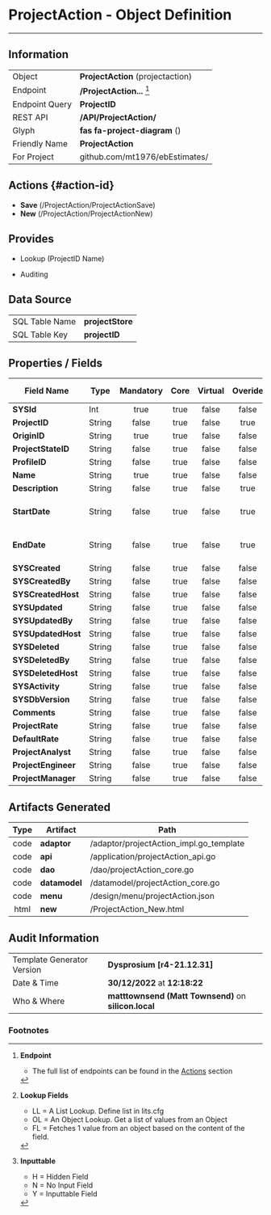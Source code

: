 # **ProjectAction** - Object Definition
---
##  Information
|   |   |
|---|---|
|Object         |**ProjectAction** (projectaction) |
|Endpoint 	    |**/ProjectAction...** [^1]|
|Endpoint Query |**ProjectID**|
|REST API|**/API/ProjectAction/**|
Glyph|**fas fa-project-diagram** ()
Friendly Name|**ProjectAction**|
|For Project    |github.com/mt1976/ebEstimates/|

##  Actions {#action-id}



* **Save** (/ProjectAction/ProjectActionSave)
* **New** (/ProjectAction/ProjectActionNew)








##  Provides
 * Lookup (ProjectID Name)

* Auditing 




##  Data Source 
|   |   |
|---|---|
SQL Table Name       | **projectStore**
SQL Table Key | **projectID**



##  Properties / Fields
| Field Name| Type | Mandatory | Core | Virtual | Overide | Lookup [^2]| Lookup Object      | Lookup Field Source         | Lookup Return Value                | Inputable [^3]|DB Column|Default Value| No Change | Callout | Internal | Display | Mask |
| -- | --  | :--: | :--: | :--: |:--: |:--: |:--: |-- |-- |:--: |-- | --| :--: | :--: | :--: | -- | -- |
|**SYSId**|Int|true|true|false|false|||||NH|_id|0|false|false|true|text||
|**ProjectID**|String|false|true|false|true|||||H|projectID||true|false|false|text||
|**OriginID**|String|true|true|false|false|OL|Origin|Origin_OriginID|Origin_FullName|Y|originID||true|false|false|text||
|**ProjectStateID**|String|false|true|false|false|OL|ProjectState|ProjectState_ProjectStateID|ProjectState_Name|Y|projectStateID||false|false|false|text||
|**ProfileID**|String|false|true|false|false|OL|Profile|Profile_ProfileID|Profile_Name|Y|profileID||false|false|false|text||
|**Name**|String|true|true|false|false|||||Y|name||false|false|false|text||
|**Description**|String|false|true|false|true|||||Y|description||false|false|false|textarea||
|**StartDate**|String|false|true|false|true|||||Y|startDate||false|false|false|date|yyyy-mm-dd|
|**EndDate**|String|false|true|false|true|||||Y|endDate||false|false|false|date|yyyy-mm-dd|
|**SYSCreated**|String|false|true|false|false|||||NH|_created||false|false|true|text||
|**SYSCreatedBy**|String|false|true|false|false|||||NH|_createdBy||false|false|true|text||
|**SYSCreatedHost**|String|false|true|false|false|||||NH|_createdHost||false|false|true|text||
|**SYSUpdated**|String|false|true|false|false|||||NH|_updated||false|false|true|text||
|**SYSUpdatedBy**|String|false|true|false|false|||||NH|_updatedBy||false|false|true|text||
|**SYSUpdatedHost**|String|false|true|false|false|||||NH|_updatedHost||false|false|true|text||
|**SYSDeleted**|String|false|true|false|false|||||NH|_deleted||false|false|true|text||
|**SYSDeletedBy**|String|false|true|false|false|||||NH|_deletedBy||false|false|true|text||
|**SYSDeletedHost**|String|false|true|false|false|||||NH|_deletedHost||false|false|true|text||
|**SYSActivity**|String|false|true|false|false|||||NH|_activity||false|false|true|text||
|**SYSDbVersion**|String|false|true|false|false|||||NH|_dbVersion||false|false|true|text||
|**Comments**|String|false|true|false|false|||||Y|comments||false|false|false|text||
|**ProjectRate**|String|false|true|false|false|||||Y|projectRate||false|false|false|text||
|**DefaultRate**|String|false|true|false|false|||||Y|defaultRate||false|false|false|text||
|**ProjectAnalyst**|String|false|true|false|false|||||Y|projectAnalyst||false|false|false|text||
|**ProjectEngineer**|String|false|true|false|false|||||Y|projectEngineer||false|false|false|text||
|**ProjectManager**|String|false|true|false|false|||||Y|projectManager||false|false|false|text||


##  Artifacts Generated
| Type | Artifact | Path|
| :--: | -- | -- |
| code | **adaptor** | /adaptor/projectAction_impl.go_template |
| code | **api** | /application/projectAction_api.go |
| code | **dao** | /dao/projectAction_core.go |
| code | **datamodel** | /datamodel/projectAction_core.go |
| code | **menu** | /design/menu/projectAction.json |
| html | **new** | /ProjectAction_New.html |


## Audit Information
|   |   |
|---|---|
Template Generator Version   | **Dysprosium [r4-21.12.31]**
Date & Time		     | **30/12/2022** at **12:18:22**
Who & Where		     | **matttownsend (Matt Townsend)** on **silicon.local**

### Footnotes
[^1]: **Endpoint**
    * The full list of endpoints can be found in the [Actions](#action-id) section
[^2]: **Lookup Fields**
    * LL = A List Lookup. Define list in lits.cfg
    * OL = An Object Lookup. Get a list of values from an Object
    * FL = Fetches 1 value from an object based on the content of the field. 
[^3]: **Inputtable**   
    * H = Hidden Field
    * N = No Input Field
    * Y = Inputtable Field